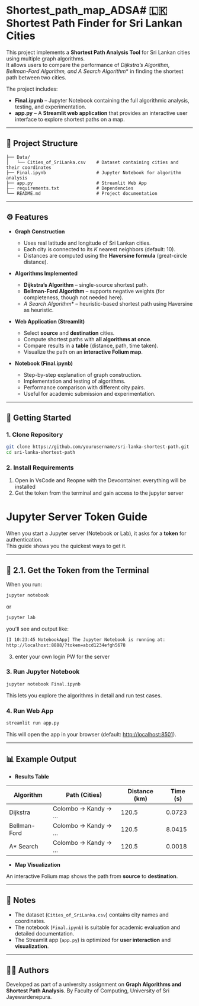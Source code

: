 # Shortest_path_map_ADSA# 🇱🇰 Shortest Path Finder for Sri Lankan Cities

This project implements a **Shortest Path Analysis Tool** for Sri Lankan cities using multiple graph algorithms.  
It allows users to compare the performance of **Dijkstra’s Algorithm, Bellman-Ford Algorithm, and A* Search Algorithm** in finding the shortest path between two cities.  

The project includes:
- **Final.ipynb** – Jupyter Notebook containing the full algorithmic analysis, testing, and experimentation.  
- **app.py** – A **Streamlit web application** that provides an interactive user interface to explore shortest paths on a map.  

---

## 📂 Project Structure

```
├── Data/
│   └── Cities_of_SriLanka.csv    # Dataset containing cities and their coordinates
├── Final.ipynb                   # Jupyter Notebook for algorithm analysis
├── app.py                        # Streamlit Web App
├── requirements.txt              # Dependencies
└── README.md                     # Project documentation
```

---

## ⚙️ Features

- **Graph Construction**
  - Uses real latitude and longitude of Sri Lankan cities.
  - Each city is connected to its *K* nearest neighbors (default: 10).
  - Distances are computed using the **Haversine formula** (great-circle distance).  

- **Algorithms Implemented**
  - **Dijkstra’s Algorithm** – single-source shortest path.
  - **Bellman-Ford Algorithm** – supports negative weights (for completeness, though not needed here).
  - **A* Search Algorithm** – heuristic-based shortest path using Haversine as heuristic.  

- **Web Application (Streamlit)**
  - Select **source** and **destination** cities.  
  - Compute shortest paths with **all algorithms at once**.  
  - Compare results in a **table** (distance, path, time taken).  
  - Visualize the path on an **interactive Folium map**.  

- **Notebook (Final.ipynb)**
  - Step-by-step explanation of graph construction.  
  - Implementation and testing of algorithms.  
  - Performance comparison with different city pairs.  
  - Useful for academic submission and experimentation.  

---

## 🚀 Getting Started

### 1. Clone Repository
```bash
git clone https://github.com/yourusername/sri-lanka-shortest-path.git
cd sri-lanka-shortest-path
```

### 2. Install Requirements

1. Open in VsCode and Reopne with the Devcontainer. everything will be installed
2. Get the token from the terminal and gain access to the jupyter server

# Jupyter Server Token Guide

When you start a Jupyter server (Notebook or Lab), it asks for a **token** for authentication.  
This guide shows you the quickest ways to get it.

---

## 🔹 2.1. Get the Token from the Terminal
When you run:
```bash
jupyter notebook

```
or 
```bash
jupyter lab
```

you'll see and output like:

```bash
[I 10:23:45 NotebookApp] The Jupyter Notebook is running at:
http://localhost:8888/?token=abcd1234efgh5678

```
3. enter your own login PW for the server


### 3. Run Jupyter Notebook
```bash
jupyter notebook Final.ipynb
```
This lets you explore the algorithms in detail and run test cases.

### 4. Run Web App
```bash
streamlit run app.py
```
This will open the app in your browser (default: [http://localhost:8501](http://localhost:8501)).

---

## 📊 Example Output

- **Results Table**

| Algorithm     | Path (Cities)        | Distance (km) | Time (s) |
|---------------|----------------------|---------------|----------|
| Dijkstra      | Colombo → Kandy → … | 120.5         | 0.0723   |
| Bellman-Ford  | Colombo → Kandy → … | 120.5         | 8.0415   |
| A* Search     | Colombo → Kandy → … | 120.5         | 0.0018   |

- **Map Visualization**

An interactive Folium map shows the path from **source** to **destination**.

---

## 📘 Notes

- The dataset (`Cities_of_SriLanka.csv`) contains city names and coordinates.  
- The notebook (`Final.ipynb`) is suitable for academic evaluation and detailed documentation.  
- The Streamlit app (`app.py`) is optimized for **user interaction** and **visualization**.  

---

## 🧑‍💻 Authors
Developed as part of a university assignment on **Graph Algorithms and Shortest Path Analysis**.
By Faculty of Computing, University of Sri Jayewardenepura.   
